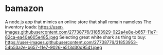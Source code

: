# bamazon
A node.js app that mimics an online store that shall remain nameless
The inventory loads: https://user-images.githubusercontent.com/27738776/31853929-022a4e8e-b657-11e7-82ca-ea40e605e485.jpeg
Selecting great white shark as thing to buy: https://user-images.githubusercontent.com/27738776/31853953-54b53a2e-b657-11e7-9026-e513d30d9541.jpeg
